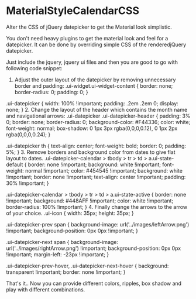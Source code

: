 # MaterialStyleCalendarCSS
Alter the CSS of jQuery datepicker to get the Material look simplistic.

You don't need heavy plugins to get the material look and feel for a datepicker. It can be done by overriding simple CSS of the renderedjQuery datepicker.

Just include the jquery, jquery ui files and then you are good to go with following code snippet:

1. Adjust the outer layout of the datepicker by removing unnecessary border and padding:
.ui-widget.ui-widget-content {
    border: none;
    border-radius: 0;
    padding: 0;
}

.ui-datepicker {
    width: 100% !important;
    padding: .2em .2em 0;
    display: none;
}
2. Change the layout of the header which contains the month name and navigational arrows:
.ui-datepicker .ui-datepicker-header {
        padding: 3% 0;
        border: none;
        border-radius: 0;
        background-color: #F44336;
        color: white;
        font-weight: normal;
        box-shadow: 0 1px 3px rgba(0,0,0,0.12), 0 1px 2px rgba(0,0,0,0.24);
    }

.ui-datepicker th {
        text-align: center;
        font-weight: bold;
        border: 0;
        padding: 5%;
    }
3. Remove borders and background color from dates to give flat layout to dates.
.ui-datepicker-calendar > tbody > tr > td > a.ui-state-default {
    border: none !important;
    background: white !important;
    font-weight: normal !important;
    color: #454545 !important;
    background: white !important;
    border: none !important;
    text-align: center !important;
    padding: 30% !important;
}

.ui-datepicker-calendar > tbody > tr > td > a.ui-state-active {
    border: none !important;
    background: #448AFF !important;
    color: white !important;
    border-radius: 100% !important;
}
4. Finally change the arrows to the arrow of your choice.
.ui-icon {
    width: 35px;
    height: 35px;
}

.ui-datepicker-prev span {
    background-image: url('../images/leftArrow.png') !important;
    background-position: 0px 0px !important;
}

.ui-datepicker-next span {
    background-image: url('../images/rightArrow.png') !important;
    background-position: 0px 0px !important;
    margin-left: -23px !important;
}

.ui-datepicker-prev-hover, .ui-datepicker-next-hover {
    background: transparent !important;
    border: none !important;
}

That's it.. Now you can provide different colors, ripples, box shadow and play with different combinations.
